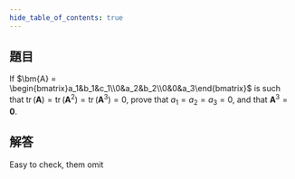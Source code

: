 ```yaml
---
hide_table_of_contents: true
---
```

## 題目

If $\bm{A} = \begin{bmatrix}a_1&b_1&c_1\\0&a_2&b_2\\0&0&a_3\end{bmatrix}$ is such that $\operatorname{tr}(\bm{A}) = \operatorname{tr}(\bm{A}^2) = \operatorname{tr}(\bm{A}^3) = 0$, prove that $a_1 = a_2 = a_3 = 0$, and that $\bm{A}^3 = \bm{0}.$

## 解答

Easy to check, them omit